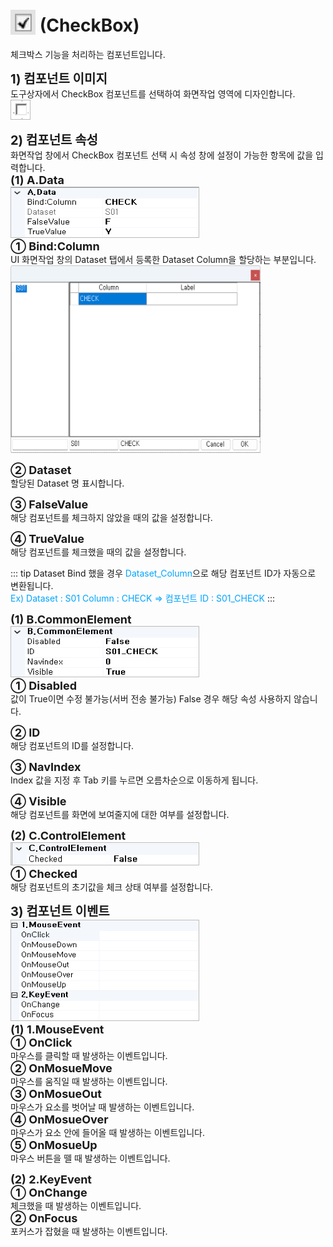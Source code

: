 # <img src="../../.vuepress/public/documentation/view-designer/Structure/Tool_Box/CheckBox.png" style="position: relative;top: 5px;" width="40" height="40"> (CheckBox)
체크박스 기능을 처리하는 컴포넌트입니다.

<b style="font-size: 20px"> 1) 컴포넌트 이미지 </b> <br/>
도구상자에서 CheckBox 컴포넌트를 선택하여 화면작업 영역에 디자인합니다. <br/>
<img src="../../.vuepress/public/documentation/view-designer/Checkbox/Checkbox_Image.png" style="border: 1px solid #bbb;" width="30" height="30"> <br/>

<b style="font-size: 20px"> 2) 컴포넌트 속성 </b> <br/>
화면작업 창에서 CheckBox 컴포넌트 선택 시 속성 창에 설정이 가능한 항목에 값을 입력합니다. <br/>
<b style="font-size: 18px"> (1) A.Data </b> <br/>
<img src="../../.vuepress/public/documentation/view-designer/Checkbox/Checkbox_Data.png"  style="border: 1px solid #bbb;" width="300" height="80"/> <br/>
<b style="font-size: 18px"> ① Bind:Column </b> <br/>
UI 화면작업 창의 Dataset 탭에서 등록한 Dataset Column을 할당하는 부분입니다. <br/>
<img src="../../.vuepress/public/documentation/view-designer/Checkbox/Checkbox_Bind_Column.png"  width="400" height="300"/> 

<b style="font-size: 18px"> ② Dataset </b> <br/>
할당된 Dataset 명 표시합니다. <br/>

<b style="font-size: 18px"> ③ FalseValue </b> <br/>
해당 컴포넌트를 체크하지 않았을 때의 값을 설정합니다. 

<b style="font-size: 18px"> ④ TrueValue </b> <br/>
해당 컴포넌트를 체크했을 때의 값을 설정합니다. 
<!-- Remark -->
::: tip <Badge type="tip" text="Remark" vertical="middle" /> 
Dataset Bind 했을 경우 <span style="color: #00a4ff;">Dataset_Column</span>으로 해당 컴포넌트 ID가 자동으로 변환됩니다. <br/>
<span style="color: #00a4ff;">Ex) Dataset : S01     Column : CHECK  ⇒ 컴포넌트 ID : S01_CHECK </span>
:::
<!-- -->

<b style="font-size: 18px"> (1) B.CommonElement </b> <br/>
<img src="../../.vuepress/public/documentation/view-designer/Checkbox/Checkbox_CommonElement.png"  style="border: 1px solid #bbb;" width="300" height="80"/> <br/>
<b style="font-size: 18px"> ① Disabled </b> <br/>
값이 True이면 수정 불가능(서버 전송 불가능) False 경우 해당 속성 사용하지 않습니다. 

<b style="font-size: 18px"> ② ID </b> <br/>
해당 컴포넌트의 ID를 설정합니다.  

<b style="font-size: 18px"> ③ NavIndex </b> <br/>
Index 값을 지정 후 Tab 키를 누르면 오름차순으로 이동하게 됩니다.

<b style="font-size: 18px"> ④ Visible </b> <br/>
해당 컴포넌트를 화면에 보여줄지에 대한 여부를 설정합니다. 

<b style="font-size: 18px"> (2) C.ControlElement </b> <br/>
<img src="../../.vuepress/public/documentation/view-designer/Checkbox/Checkbox_ControlElement.png"  style="border: 1px solid #bbb;" width="300" height="35"/> <br/> 
<b style="font-size: 18px"> ① Checked </b> <br/>
 해당 컴포넌트의 초기값을 체크 상태 여부를 설정합니다. 

<b style="font-size: 20px"> 3) 컴포넌트 이벤트 </b> <br/>
<img src="../../.vuepress/public/documentation/view-designer/Checkbox/Checkbox_Event.png"  style="border: 1px solid #bbb;" width="300" height="160"/> <br/> 
<b style="font-size: 18px"> (1) 1.MouseEvent </b> <br/>
<b style="font-size: 18px"> ① OnClick </b> <br/>
마우스를 클릭할 때 발생하는 이벤트입니다. <br/>
<b style="font-size: 18px"> ② OnMosueMove </b> <br/>
마우스를 움직일 때 발생하는 이벤트입니다. <br/>
<b style="font-size: 18px"> ③ OnMosueOut </b> <br/>
마우스가 요소를 벗어날 때 발생하는 이벤트입니다. <br/>
<b style="font-size: 18px"> ④ OnMosueOver </b> <br/>
마우스가 요소 안에 들어올 때 발생하는 이벤트입니다. <br/>
<b style="font-size: 18px"> ⑤ OnMosueUp </b> <br/>
마우스 버튼을 뗄 때 발생하는 이벤트입니다.

<b style="font-size: 18px"> (2) 2.KeyEvent </b> <br/>
<b style="font-size: 18px"> ① OnChange </b> <br/>
체크했을 때 발생하는 이벤트입니다. <br/>
<b style="font-size: 18px"> ② OnFocus </b> <br/>
포커스가 잡혔을 때 발생하는 이벤트입니다. <br/>